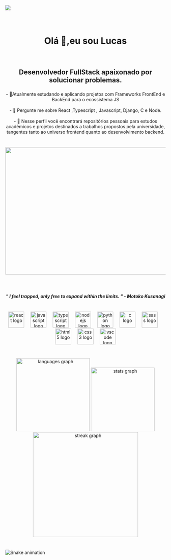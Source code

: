
<div  >
  <div align="left">
    <img src="https://visitor-badge.laobi.icu/badge?page_id=Lucasmenezes08.Lucasmenezes08&"  />
  </div>
  
  ###
  
  <br clear="both">
  
  <h1 align="center">Olá 👋,eu sou Lucas</h1>
  
  ###
  
  <br clear="both">
  
  <h2 align="center">Desenvolvedor FullStack apaixonado por solucionar problemas.</h2>
  
  ###
  
  <p align="center">- 🌱Atualmente estudando e aplicando projetos com Frameworks FrontEnd e BackEnd para o ecossistema JS<br><br>- 💬 Pergunte me sobre React ,Typescript , Javascript, Django, C e Node.<br><br>- 📝 Nesse perfil você encontrará repositórios pessoais para estudos acadêmicos e projetos destinados a trabalhos propostos pela universidade, tangentes tanto ao universo frontend quanto ao desenvolvimento backend.</p>
  
  ###
  
  <br clear="both">
  
  <div align="center">
    <img height="400" width="700" src="https://i.pinimg.com/originals/81/c1/82/81c1824fa9afc09de7a19dcdedb94026.gif"  />
  </div>
  
  ###
  
  <br clear="both">
  
  <h5 align="center">" I feel trapped, only free to expand within the limits. " - Motoko Kusanagi</h5>
  
  ###
  
  <br clear="both">
  
  <div align="center">
    <img src="https://cdn.jsdelivr.net/gh/devicons/devicon/icons/react/react-original.svg" height="50" alt="react logo"  />
    <img width="12" />
    <img src="https://cdn.jsdelivr.net/gh/devicons/devicon/icons/javascript/javascript-original.svg" height="50" alt="javascript logo"  />
    <img width="12" />
    <img src="https://cdn.jsdelivr.net/gh/devicons/devicon/icons/typescript/typescript-original.svg" height="50" alt="typescript logo"  />
    <img width="12" />
    <img src="https://cdn.jsdelivr.net/gh/devicons/devicon/icons/nodejs/nodejs-original.svg" height="50" alt="nodejs logo"  />
    <img width="12" />
    <img src="https://cdn.jsdelivr.net/gh/devicons/devicon/icons/python/python-original.svg" height="50" alt="python logo"  />
    <img width="12" />
    <img src="https://cdn.jsdelivr.net/gh/devicons/devicon/icons/c/c-original.svg" height="50" alt="c logo"  />
    <img width="12" />
    <img src="https://cdn.jsdelivr.net/gh/devicons/devicon/icons/sass/sass-original.svg" height="50" alt="sass logo"  />
    <img width="12" />
    <img src="https://cdn.jsdelivr.net/gh/devicons/devicon/icons/html5/html5-original.svg" height="50" alt="html5 logo"  />
    <img width="12" />
    <img src="https://cdn.jsdelivr.net/gh/devicons/devicon/icons/css3/css3-original.svg" height="50" alt="css3 logo"  />
    <img width="12" />
    <img src="https://cdn.jsdelivr.net/gh/devicons/devicon/icons/vscode/vscode-original.svg" height="50" alt="vscode logo"  />
  </div>
  
  ###
  
  <br clear="both">
  
  <div align="center">
    <img src="https://github-readme-stats.vercel.app/api/top-langs?username=Lucasmenezes08&locale=en&hide_title=false&layout=compact&card_width=320&langs_count=8&theme=tokyonight&hide_border=true" height="230" alt="languages graph"  />
    <img src="https://github-readme-stats.vercel.app/api?username=Lucasmenezes08&hide_title=false&hide_rank=false&show_icons=true&include_all_commits=true&count_private=true&disable_animations=false&theme=tokyonight&locale=en&hide_border=true" height="200" alt="stats graph"  />
    <img src="https://streak-stats.demolab.com?user=Lucasmenezes08&locale=en&mode=weekly&theme=tokyonight&hide_border=true&border_radius=5" height="330" alt="streak graph"  />
  </div>
  
  ###
  
  <br clear="both">
  
  <img src="https://raw.githubusercontent.com/Lucasmenezes08/Lucasmenezes08/output/snake.svg" alt="Snake animation" />
  
  ###
</div>
